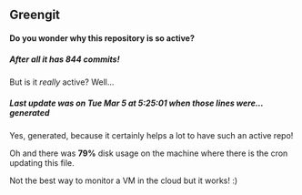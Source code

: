 ## Greengit

#### Do you wonder why this repository is so active?

##### After all it has 844 commits!

But is it *really* active? Well...

##### Last update was on Tue Mar 5 at 5:25:01 when those lines were... generated

Yes, generated, because it certainly helps a lot to have such an active repo!

Oh and there was **79%** disk usage on the machine
where there is the cron updating this file.

Not the best way to monitor a VM in the cloud but it works! :)
